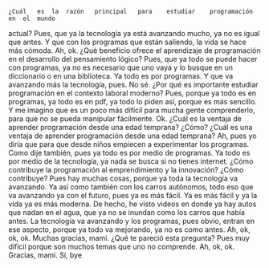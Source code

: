 	¿Cuál	es	la	razón	principal	para	estudiar	programación	en	el	mundo
 actual?	Pues,	que	ya	la	tecnología	ya	está	avanzando	mucho,	ya	no	es	igual	que	antes.
 Y	que	con	los	programas	que	están	saliendo,	la	vida	se	hace	más	cómoda.	Ah,	ok.	¿Qué
 beneficio	ofrece	el	aprendizaje	de	programación	en	el	desarrollo	del	pensamiento	lógico?	Pues,
 que	ya	todo	se	puede	hacer	con	programas,	ya	no	es	necesario	que	uno	vaya	y	lo	busque	en	un
 diccionario	o	en	una	biblioteca.
 Ya	todo	es	por	programas.	Y	que	va	avanzando	más	la	tecnología,	pues.	No	sé.
 ¿Por	qué	es	importante	estudiar	programación	en	el	contexto	laboral	moderno?	Pues,	porque
 ya	todo	es	en	programas,	ya	todo	es	en	pdf,	ya	todo	lo	piden	así,	porque	es	más	sencillo.	Y	me
 imagino	que	es	un	poco	más	difícil	para	mucha	gente	comprenderlo,	para	que	no	se	pueda
 manipular	fácilmente.	Ok.
 ¿Cuál	es	la	ventaja	de	aprender	programación	desde	una	edad	temprana?	¿Cómo?	¿Cuál	es	una
 ventaja	de	aprender	programación	desde	una	edad	temprana?	Ah,	pues	yo	diría	que	para	que
 desde	niños	empiecen	a	experimentar	los	programas.	Como	dije	también,	pues	ya	todo	es	por
 medio	de	programas.	Ya	todo	es	por	medio	de	la	tecnología,	ya	nada	se	busca	si	no	tienes
 internet.
 ¿Cómo	contribuye	la	programación	al	emprendimiento	y	la	innovación?	¿Cómo	contribuye?
 Pues	hay	muchas	cosas,	porque	ya	toda	la	tecnología	va	avanzando.	Ya	así	como	también	con
 los	carros	autónomos,	todo	eso	que	va	avanzando	ya	con	el	futuro,	pues	ya	es	más	fácil.	Ya	es
 más	fácil	y	ya	la	vida	ya	es	más	moderna.
 De	hecho,	he	visto	videos	en	donde	ya	hay	autos	que	nadan	en	el	agua,	que	ya	no	se	inundan
 como	los	carros	que	había	antes.	La	tecnología	va	avanzando	y	los	programas,	pues	obvio,
 entran	en	ese	aspecto,	porque	ya	todo	va	mejorando,	ya	no	es	como	antes.	Ah,	ok,	ok,	ok.
 Muchas	gracias,	mami.	¿Qué	te	pareció	esta	pregunta?	Pues	muy	difícil	porque	son	muchos
 temas	que	uno	no	comprende.	Ah,	ok,	ok.
 Gracias,	mami.	Sí,	bye
